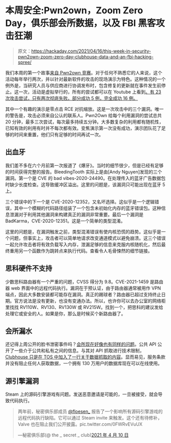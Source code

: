 # 本周安全:Pwn2own，Zoom Zero Day，俱乐部会所数据，以及 FBI 黑客攻击狂潮

> 原文：<https://hackaday.com/2021/04/16/this-week-in-security-pwn2own-zoom-zero-day-clubhouse-data-and-an-fbi-hacking-spree/>

我们本周的第一个故事[来自 Pwn2own 竞赛](https://www.zerodayinitiative.com/blog/2021/4/2/pwn2own-2021-schedule-and-live-results)。对于任何不熟悉它的人来说，这个活动每年举行两次，并以针对最新软件的攻击的现场演示为特色。这种情况的一个例外是，当研究人员与供应商进行协调发布时，包含修复的更新就在事件发生前停止。这一次，活动是虚拟举行的，所有的尝试都可以在 Youtube 上看到[。有 23 次攻击尝试，只有两次彻底失败。部分成功 5 例，完全成功 16 例。](https://www.youtube.com/watch?v=dA3aIMgRFY8)

其中一个有趣的演示是零点击 RCE 对抗缩放。这是一次攻击中的三个漏洞。唯一的警告是，攻击必须来自公认的联系人。Pwn2Own 给每个利用漏洞的尝试总共 20 分钟，最多三次尝试，每次最多持续五分钟。大多数复杂的利用都有随机性，已知有效的利用有时并不每次都有效。变焦演示第一次没有成功，演示团队花了足够的时间来重置，他们只有足够的时间再试一次。

## 出血牙

我们差不多在六个月前第一次报道了《爆牙》。当时的细节很少，但是已经有足够的时间获得完整的报告。BleedingTooth 实际上是由[Andy Nguyen]发现的三个漏洞。第一个是 CVE 的 bad vibes-2020-24490。在处理传入的蓝牙广告数据包时缺少长度检查。这导致缓冲区溢出。这里的问题是，该漏洞只可能出现在蓝牙 5 上。

三个错误中的下一个是 CVE-2020-12352，又名坏选择。这似乎是一个逻辑错误，其中一个模糊的代码路径组装了一个包含未初始化内存的蓝牙错误包。这种信息泄漏对于利用其他漏洞来构建真正的漏洞非常重要。最后一个漏洞是 BadKarma，CVE-2020-12351。这是一个简单的类型混淆。

这里的问题是，在漏洞触发之前，类型混淆错误有使内核恐慌的趋势。这似乎是一个问题，但事实上，攻击者可以简单地请求改变通道模式以避免崩溃。这三个错误一起允许攻击者将有效负载写入内存，泄漏足够的信息来克服内核随机化，然后最终重用另一个函数作为跳转点来执行代码。查看令人毛骨悚然的细节链接。

## 思科硬件不支持

少数思科路由器有一个严重的问题，CVSS 得分为 9.8。CVE-2021-1459 是路由器 web 界面中的远程代码执行。漏洞在于预认证，由于路由器通常被用作 VPN 端点，因此大多数安装都可能存在漏洞。真正的踢球者？路由器已超过支持终止日期。官方说法是没有更新，也没有变通办法。所以，也许你可以去办公室的网络柜里找找 RV110W、RV130、RV130W 或 RV215W。找到一个，把思科的建议发给处理它或安全的人。如果是你，那么是时候买个新路由器了。

## 会所漏水

还记得上周公开的脸书泄密事件吗？[会所现在好像也有同样的问题](https://cybernews.com/security/clubhouse-data-leak-1-3-million-user-records-leaked-for-free-online/)。公共 API 公开了一些介于公共和私有之间的信息。与其对 API 抓取进行技术限制， [Clubhouse 只是在 TOS 中加入了一行关于数据抓取的内容](https://cybernews.com/security/not-ideal-from-a-privacy-standpoint-clubhouse-api-lets-anyone-scrape-public-user-data/)。显而易见，服务条款并没有阻止任何人获取数据，一个拥有 130 万用户的数据库现在可以在线使用。

## 源引擎漏洞

Steam 上的源码引擎游戏有问题。发送恶意邀请是可能的，一旦被接受，就会导致代码执行。

> 两年前，秘密俱乐部成员 [@floesen_](https://twitter.com/floesen_?ref_src=twsrc%5Etfw) 报告了一个影响所有源码引擎游戏的远程代码执行缺陷。它可以通过 Steam invite 来触发。这个还有待修补，Valve 也在阻止我们公开披露。pic.twitter.com/0FWRvEVuUX
> 
> —秘密俱乐部(@ the _ secret _ club)[2021 年 4 月 10 日](https://twitter.com/the_secret_club/status/1380868759129296900?ref_src=twsrc%5Etfw)